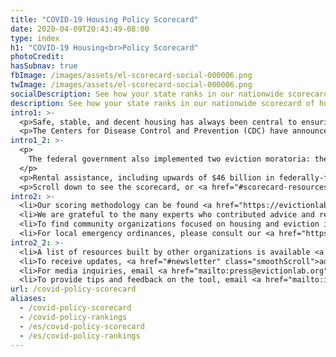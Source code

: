 ```yaml
---
title: "COVID-19 Housing Policy Scorecard"
date: 2020-04-09T20:43:49-08:00
type: index
h1: "COVID-19 Housing<br>Policy Scorecard"
photoCredit:
hasSubnav: true
fbImage: /images/assets/el-scorecard-social-000006.png
twImage: /images/assets/el-scorecard-social-000006.png
socialDescription: See how your state ranks in our nationwide scorecard of housing policies in response to COVID-19.
description: See how your state ranks in our nationwide scorecard of housing policies in response to COVID-19.
intro1: >-
  <p>Safe, stable, and decent housing has always been central to ensuring health and stability. Today, with the United States focused on containing the COVID-19 pandemic, the broader and longstanding issue of income and housing insecurity has quickly become paramount to the health of an entire nation.</p> 
  <p>The Centers for Disease Control and Prevention (CDC) have announced a federal eviction moratorium in effect starting 9/4/2020 and recently extended through 7/31/21. This follows the expiration of many state and federal orders, including the CARES Act. The CDC moratorium blocks landlords from evicting tenants who are currently not able to pay rent and do not have another safe housing option if they were to be evicted.</p>
intro1_2: >-
  <p>
    The federal government also implemented two eviction moratoria: the CARES Act, which expired in summer 2020, and the CDC's "Temporary Halt in Residential Evictions To Prevent the Further Spread of COVID-19," which ended on June 30, 2021. More information about eligibility requirements is available <a href="/federal-eviction-moratorium-update"> in our post on the federal moratorium</a>.
  </p>
  <p>Rental assistance, including upwards of $46 billion in federally-funded aid, became available in all 50 states and the District of Columbia by the middle of 2021 at the latest. Most states were accepting rental assistance applications at the end of the Scorecard study period. The rental assistance measure on the Scorecard is counted as present if rental assistance was available to renters throughout the state during a statewide eviction moratorium.</p>
  <p>Scroll down to see the scorecard, or <a href="#scorecard-resources" class="smoothScroll">view the scoring methodology, learn about our partners, get resources, and more</a>.</p>
intro2: >-
  <li>Our scoring methodology can be found <a href="https://evictionlab.org/covid-housing-scorecard-methods" target="_blank">here</a>.</li>
  <li>We are grateful to the many experts who contributed advice and research assistance to the scorecard. A list of contributing partners can be found <a href="/covid-housing-scorecard-methods/#acknowledgements">here</a>.</li> 
  <li>To find community organizations focused on housing and eviction in your community, visit <a href="https://justshelter.org" target="_blank">JustShelter.org</a>.</li> 
  <li>For local emergency ordinances, please consult our <a href="https://evictionlab.org/covid-eviction-policies/">policy tracker</a>.</li>
intro2_2: >-
  <li>A list of resources built by other organizations is available <a href="/covid-housing-scorecard-methods/#outside-resources">here</a>.</li>
  <li>To receive updates, <a href="#newsletter" class="smoothScroll">add your email below</a>.</li> 
  <li>For media inquiries, email <a href="mailto:press@evictionlab.org">press@evictionlab.org</a>.</li> 
  <li>To provide tips and feedback on the tool, email <a href="mailto:info@evictionlab.org">info@evictionlab.org</a>.</li>
url: /covid-policy-scorecard
aliases:
  - /covid-policy-scorecard
  - /covid-policy-rankings
  - /es/covid-policy-scorecard
  - /es/covid-policy-rankings
---
```

